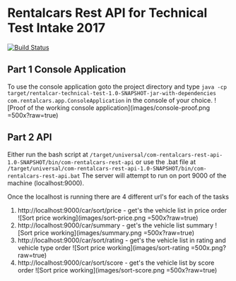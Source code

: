 # Rentalcars Rest API for Technical Test Intake 2017
[![Build Status](https://travis-ci.org/LukeCollier/rentalcars-rest-api.svg?branch=master)](https://travis-ci.org/LukeCollier/rentalcars-rest-api)

## Part 1 Console Application
To use the console application goto the project directory and type `java -cp target/rentalcar-technical-test-1.0-SNAPSHOT-jar-with-dependencies com.rentalcars.app.ConsoleApplication` in the console of your choice.
![Proof of the working console application](images/console-proof.png =500x?raw=true)

## Part 2 API
Either run the bash script at `/target/universal/com-rentalcars-rest-api-1.0-SNAPSHOT/bin/com-rentalcars-rest-api`
or use the .bat file at `/target/universal/com-rentalcars-rest-api-1.0-SNAPSHOT/bin/com-rentalcars-rest-api.bat`
The server will attempt to run on port 9000 of the machine (localhost:9000).

Once the localhost is running there are 4 different url's for each of the tasks
1. http://localhost:9000/car/sort/price - get's the vehicle list in price order
![Sort price working](images/sort-price.png =500x?raw=true)
2. http://localhost:9000/car/summary - get's the vehicle list summary
![Sort price working](images/summary.png =500x?raw=true)
3. http://localhost:9000/car/sort/rating - get's the vehicle list in rating and
vehicle type order
![Sort price working](images/sort-rating =500x.png?raw=true)
4. http://localhost:9000/car/sort/score - get's the vehicle list by score order
![Sort price working](images/sort-score.png =500x?raw=true)
